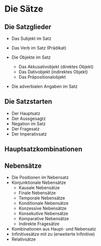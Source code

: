 # Die Sätze

## Die Satzglieder

* Das Subjekt im Satz
* Das Verb im Satz (Prädikat)
* Die Objekte im Satz
	- Das Akkusativobjekt (direktes Objekt)
	- Das Dativobjekt (indirektes Objekt)
	- Das Präpositionalobjekt

* Die adverbialen Angaben im Satz

## Die Satzstarten

* Der Hauptsatz
* Der Aussgesagtz
* Negation im Satz
* Der Fragesatz
* Der Imperativsatz

## Hauptsatzkombinationen

## Nebensätze

* Die Positionen im Nebensatz
* Konjunktionale Nebensätze
	- Kausale Nebensätze
	- Finale Nebensätze
	- Temporale Nebensätze
	- Konditionale Nebensätze
	- Konzessive Nebensätze
	- Konsekutive Nebensätze
	- Komparative  Nebensätze
	- Indirekte Fragesätze
* Kombinationen aus Haupt- und Nebensatz
* Infinitivesätze mit zu (erweiterte Infinitive)
* Relativsätze